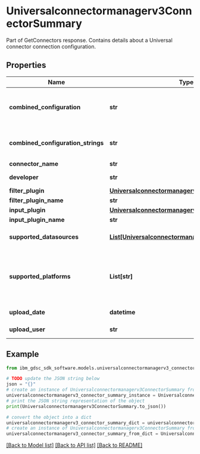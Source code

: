 # Universalconnectormanagerv3ConnectorSummary

Part of GetConnectors response. Contains details about a Universal connector connection configuration.

## Properties

Name | Type | Description | Notes
------------ | ------------- | ------------- | -------------
**combined_configuration** | **str** | Connector configuration parameters. A union of Input and Filter parameters. | [optional] 
**combined_configuration_strings** | **str** | Connector configuration parameters strings, for UI. | [optional] 
**connector_name** | **str** | ID of connector. | [optional] 
**developer** | **str** | The developer who developed the manifest. | [optional] 
**filter_plugin** | [**Universalconnectormanagerv3PluginDefinition**](Universalconnectormanagerv3PluginDefinition.md) |  | [optional] 
**filter_plugin_name** | **str** | ID of filter plugin. | [optional] 
**input_plugin** | [**Universalconnectormanagerv3PluginDefinition**](Universalconnectormanagerv3PluginDefinition.md) |  | [optional] 
**input_plugin_name** | **str** | ID of input plugin. | [optional] 
**supported_datasources** | [**List[Universalconnectormanagerv3DatasourceType]**](Universalconnectormanagerv3DatasourceType.md) | Supported data source types, according to the Filter plugin. | [optional] 
**supported_platforms** | **List[str]** | Array of supported platforms/environments. Examples: \&quot;on-premise\&quot;, \&quot;AWS\&quot;, \&quot;Azure\&quot;, \&quot;GCP\&quot;. | [optional] 
**upload_date** | **datetime** | Date connector manifest was uploaded. | [optional] 
**upload_user** | **str** | User who uploaded the manifest. | [optional] 

## Example

```python
from ibm_gdsc_sdk_software.models.universalconnectormanagerv3_connector_summary import Universalconnectormanagerv3ConnectorSummary

# TODO update the JSON string below
json = "{}"
# create an instance of Universalconnectormanagerv3ConnectorSummary from a JSON string
universalconnectormanagerv3_connector_summary_instance = Universalconnectormanagerv3ConnectorSummary.from_json(json)
# print the JSON string representation of the object
print(Universalconnectormanagerv3ConnectorSummary.to_json())

# convert the object into a dict
universalconnectormanagerv3_connector_summary_dict = universalconnectormanagerv3_connector_summary_instance.to_dict()
# create an instance of Universalconnectormanagerv3ConnectorSummary from a dict
universalconnectormanagerv3_connector_summary_from_dict = Universalconnectormanagerv3ConnectorSummary.from_dict(universalconnectormanagerv3_connector_summary_dict)
```
[[Back to Model list]](../README.md#documentation-for-models) [[Back to API list]](../README.md#documentation-for-api-endpoints) [[Back to README]](../README.md)


